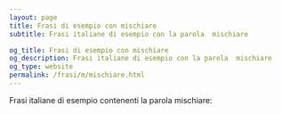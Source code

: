 ```yaml
---
layout: page
title: Frasi di esempio con mischiare 
subtitle: Frasi italiane di esempio con la parola  mischiare

og_title: Frasi di esempio con mischiare 
og_description: Frasi italiane di esempio con la parola  mischiare
og_type: website
permalink: /frasi/m/mischiare.html
---
```


Frasi italiane di esempio contenenti la parola mischiare:


